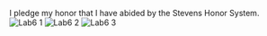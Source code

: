 I pledge my honor that I have abided by the Stevens Honor System.
![Lab6 1](https://user-images.githubusercontent.com/78381533/156934068-fed67db0-c4ef-42db-a159-b0a211c54749.png)
![Lab6 2](https://user-images.githubusercontent.com/78381533/156934071-fe13c2cb-3351-4a7d-8aef-5a6b995b7878.png)
![Lab6 3](https://user-images.githubusercontent.com/78381533/156934073-e077794c-f663-48ff-acc5-996fa17c538e.png)
